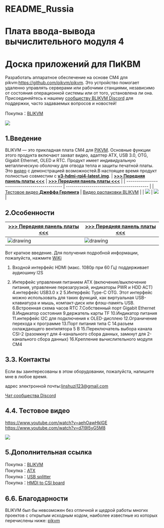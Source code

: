# README_Russia

# Плата ввода-вывода вычислительного модуля 4

# Доска приложений для ПиКВМ

Разработать аппаратное обеспечение на основе CM4 для pikvm:https://github.com/pikvm/pikvm.
Это устройство помогает удаленно управлять серверами или рабочими станциями, независимо от состояния операционной системы или от того, установлена ли она. Присоединяйтесь к нашему  <a href="https://discord.com/invite/9Y374gUF6C" target="_blank">сообществу BLIKVM Discord</a> для поддержки, часто задаваемых вопросов и новостей! 

Покупка：<a href="https://www.aliexpress.com/item/1005003262886521.html?spm=a2g0o.store_pc_allProduct.8148356.5.39cd62bejpZaWF" target="_blank">BLIKVM</a>

![](https://github.com/ThomasVon2021/pikvm-CM4-Board/blob/main/images/physical_img/blikvm8.jpg)

## 1.Введение

BLIKVM — это прикладная плата CM4 для [PiKVM](https://pikvm.org/). Основные функции этого продукта включают захват видео, адаптер ATX, USB 3.0, OTG, Gigabit Ethernet, OLED и RTC. Продукт имеет индивидуальную металлическую оболочку для отвода тепла и защиты печатной платы. Это [видео](https://www.youtube.com/watch?v=d7I9l5yG5M8) с демонстрацией возможностей.В настоящее время продукт полностью совместим с [**v3-hdmi-rpi4-latest.img**](https://files.pikvm.org/images/v3-hdmi-rpi4-latest.img.xz).
| **[>>> Передняя панель платы <<<](#diy-getting-started)** | **[>>> Передняя панель платы <<<](#pikvm-v3-hat)** |
| --------------------------------------------- | ------------------------------------------ |
| [Тестовое видео **Джеффа Герлинга**](https://www.youtube.com/watch?v=3OPd7svT3bE&t=856s) | [Видео распаковки BLIKVM](https://www.youtube.com/watch?v=aehOawHklGE&t=37s) |
| <img src="https://github.com/ThomasVon2021/pikvm-CM4-Board/blob/main/images/docs_image/1-1.png"/> | <img src="https://github.com/ThomasVon2021/pikvm-CM4-Board/blob/main/images/docs_image/1-2.png"/> |

## 2.Особенности
| **[>>> Передняя панель платы <<<](#diy-getting-started)** | **[>>> Передняя панель платы <<<](#pikvm-v3-hat)** |
| --------------------------------------------- | ------------------------------------------ |
| <img src="https://github.com/ThomasVon2021/pikvm-CM4-Board/blob/main/images/docs_image/2-1.png" alt="drawing"/> | <img src="https://github.com/ThomasVon2021/pikvm-CM4-Board/blob/main/images/docs_image/2-2.png" alt="drawing"/> |

Вот краткое введение. Для получения подробной информации, пожалуйста, нажмите <a href="https://github.com/ThomasVon2021/pikvm-CM4-Board/wiki#features" target="_blank">WiKi</a>

1. Входной интерфейс HDMI (макс. 1080p при 60 Гц) поддерживает аудиошину I2S

2. Интерфейс управления питанием ATX (включение/выключение питания, управление перезагрузкой, индикаторы PWR и HDD ACT)
4.интерфейс USB3.0 x 2
5.Интерфейс Type-C OTG. Этот интерфейс можно использовать для таких функций, как виртуальная USB-клавиатура и мышь, компакт-диск или флэш-память USB.
6.Встроенная схема часов RTC
7.Собственный порт Gigabit Ethernet
8.Индикатор состояния
9.держатель карты TF
10.Индикатор питания
11.интерфейс I2C для подключения к OLED-дисплею
12.Ограничение перехода к программе
13.Порт питания типа C
14.разъем охлаждающего вентилятора 5 В
15.Переключатель выбора канала CSI-2 (разомкнут для 4-канального сбора данных, замкнут для 2-канального сбора данных)
16.Крепление вычислительного модуля CM4

## 3.3.	Контакты
Если вы заинтересованы в этом оборудовании, пожалуйста, напишите мне в любое время.

адрес электронной почты:linshuzi123@gmail.com

<a href="https://discord.gg/9Y374gUF6C" target="_blank">Чат сообщества Discord</a> 

## 4.4.	Тестовое видео
https://www.youtube.com/watch?v=aehOawHklGE
https://www.youtube.com/watch?v=d7I9l5yG5M8

![](/images/test_img/figure1.png)


## 5.Дополнительная ссылка
Покупка：<a href="https://www.aliexpress.com/item/1005003262886521.html?spm=a2g0o.store_pc_allProduct.8148356.5.39cd62bejpZaWF" target="_blank">BLIKVM</a>  
Покупка：<a href="https://www.aliexpress.com/item/1005003761450893.html?spm=a2g0o.productlist.0.0.32da2b63A98QAp&algo_pvid=17cd48f6-7616-4128-9bb4-9246eb25bf1f&algo_exp_id=17cd48f6-7616-4128-9bb4-9246eb25bf1f-3&pdp_ext_f=%7B%22sku_id%22%3A%2212000027078368713%22%7D&pdp_pi=-1%3B29.03%3B-1%3B3.82%40salePrice%3BUSD%3Bsearch-mainSearch" target="_blank">ATX</a>  
Покупка：<a href="https://www.aliexpress.com/item/1005003793429781.html?spm=a2g0o.productlist.0.0.32da2b63A98QAp&algo_pvid=17cd48f6-7616-4128-9bb4-9246eb25bf1f&algo_exp_id=17cd48f6-7616-4128-9bb4-9246eb25bf1f-2&pdp_ext_f=%7B%22sku_id%22%3A%2212000027184842775%22%7D&pdp_pi=-1%3B5.01%3B-1%3B3.82%40salePrice%3BUSD%3Bsearch-mainSearch" target="_blank">USB splitter</a>  
Покупка：<a href="https://www.aliexpress.com/item/1005002861310912.html?spm=5261.ProductManageOnline.0.0.419d4edf1s8xR0" target="_blank">HMDI to CSI board</a>

## 6.6.	Благодарности
BLIKVM был бы невозможен без отличной и щедрой работы многих проектов с открытым исходным кодом, наиболее известные из которых перечислены ниже: 
<a href="https://github.com/pikvm/pikvm" target="_blank">pikvm</a>
